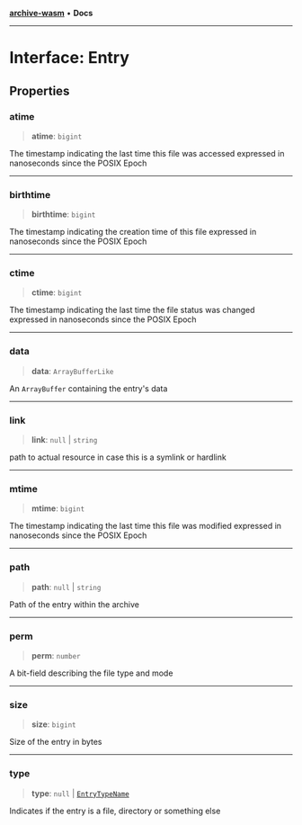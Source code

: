 [**archive-wasm**](../../README.md) • **Docs**

---

# Interface: Entry

## Properties

### atime

> **atime**: `bigint`

The timestamp indicating the last time this file was accessed expressed in nanoseconds since the POSIX Epoch

---

### birthtime

> **birthtime**: `bigint`

The timestamp indicating the creation time of this file expressed in nanoseconds since the POSIX Epoch

---

### ctime

> **ctime**: `bigint`

The timestamp indicating the last time the file status was changed expressed in nanoseconds since the POSIX Epoch

---

### data

> **data**: `ArrayBufferLike`

An `ArrayBuffer` containing the entry's data

---

### link

> **link**: `null` \| `string`

path to actual resource in case this is a symlink or hardlink

---

### mtime

> **mtime**: `bigint`

The timestamp indicating the last time this file was modified expressed in nanoseconds since the POSIX Epoch

---

### path

> **path**: `null` \| `string`

Path of the entry within the archive

---

### perm

> **perm**: `number`

A bit-field describing the file type and mode

---

### size

> **size**: `bigint`

Size of the entry in bytes

---

### type

> **type**: `null` \| [`EntryTypeName`](../enumerations/EntryTypeName.md)

Indicates if the entry is a file, directory or something else
